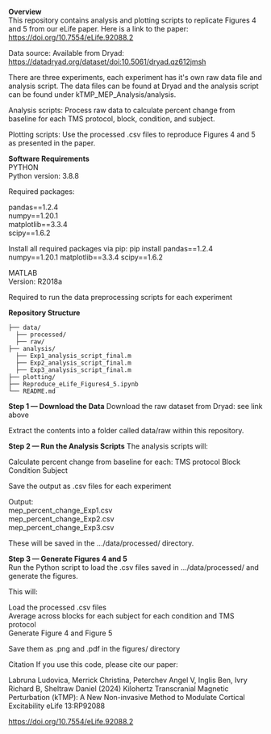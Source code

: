 **Overview**  
This repository contains analysis and plotting scripts to replicate Figures 4 and 5 from our eLife paper.
Here is a link to the paper: https://doi.org/10.7554/eLife.92088.2

Data source: Available from Dryad: https://datadryad.org/dataset/doi:10.5061/dryad.qz612jmsh    
  
There are three experiments, each experiment has it's own raw data file and analysis script. The data files can be found at Dryad and the analysis script can be found under kTMP_MEP_Analysis/analysis.  

Analysis scripts: Process raw data to calculate percent change from baseline for each TMS protocol, block, condition, and subject.

Plotting scripts: Use the processed .csv files to reproduce Figures 4 and 5 as presented in the paper.

**Software Requirements**  
PYTHON  
Python version: 3.8.8

Required packages:

pandas==1.2.4  
numpy==1.20.1  
matplotlib==3.3.4  
scipy==1.6.2

Install all required packages via pip:
pip install pandas==1.2.4 numpy==1.20.1 matplotlib==3.3.4 scipy==1.6.2

MATLAB  
Version: R2018a

Required to run the data preprocessing scripts for each experiment

**Repository Structure**

``` kTMP_MEP_Analysis/
├── data/ 
  ├── processed/
  ├── raw/
├── analysis/ 
  ├── Exp1_analysis_script_final.m
  ├── Exp2_analysis_script_final.m
  ├── Exp3_analysis_script_final.m
├── plotting/
├── Reproduce_eLife_Figures4_5.ipynb
└── README.md
``` 

**Step 1 — Download the Data**
Download the raw dataset from Dryad: see link above

Extract the contents into a folder called data/raw within this repository.

**Step 2 — Run the Analysis Scripts**
The analysis scripts will:

Calculate percent change from baseline for each:
TMS protocol 
Block
Condition
Subject

Save the output as .csv files for each experiment

Output:  
mep_percent_change_Exp1.csv  
mep_percent_change_Exp2.csv  
mep_percent_change_Exp3.csv  

These will be saved in the .../data/processed/ directory.

**Step 3 — Generate Figures 4 and 5**  
Run the Python script to load the .csv files saved in .../data/processed/ and generate the figures.

This will:

Load the processed .csv files  
Average across blocks for each subject for each condition and TMS protocol   
Generate Figure 4 and Figure 5  

Save them as .png and .pdf in the figures/ directory


Citation
If you use this code, please cite our paper:

Labruna Ludovica, Merrick Christina, Peterchev Angel V, Inglis Ben, Ivry Richard B, Sheltraw Daniel (2024) Kilohertz Transcranial   Magnetic Perturbation (kTMP): A New Non-invasive Method to Modulate Cortical Excitability eLife 13:RP92088

https://doi.org/10.7554/eLife.92088.2

